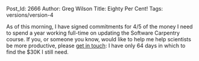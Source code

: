 Post_Id: 2666
Author: Greg Wilson
Title: Eighty Per Cent!
Tags: versions/version-4

<p>As of this morning, I have signed commitments for 4/5 of the money I need to spend a year working full-time on updating the Software Carpentry course. If you, or someone you know, would like to help me help scientists be more productive, please <a href="mailto:{{contact_email}}">get in touch</a>: I have only 64 days in which to find the $30K I still need.</p>
